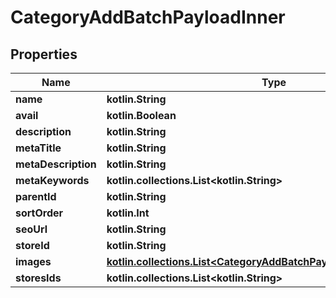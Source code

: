 
# CategoryAddBatchPayloadInner

## Properties
| Name | Type | Description | Notes |
| ------------ | ------------- | ------------- | ------------- |
| **name** | **kotlin.String** |  |  |
| **avail** | **kotlin.Boolean** |  |  [optional] |
| **description** | **kotlin.String** |  |  [optional] |
| **metaTitle** | **kotlin.String** |  |  [optional] |
| **metaDescription** | **kotlin.String** |  |  [optional] |
| **metaKeywords** | **kotlin.collections.List&lt;kotlin.String&gt;** |  |  [optional] |
| **parentId** | **kotlin.String** |  |  [optional] |
| **sortOrder** | **kotlin.Int** |  |  [optional] |
| **seoUrl** | **kotlin.String** |  |  [optional] |
| **storeId** | **kotlin.String** |  |  [optional] |
| **images** | [**kotlin.collections.List&lt;CategoryAddBatchPayloadInnerImagesInner&gt;**](CategoryAddBatchPayloadInnerImagesInner.md) |  |  [optional] |
| **storesIds** | **kotlin.collections.List&lt;kotlin.String&gt;** |  |  [optional] |



